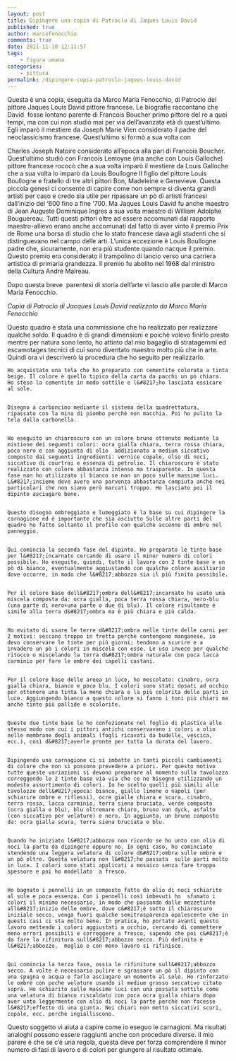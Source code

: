 ```yaml
---
layout: post
title: Dipingere una copia di Patroclo di Jaques Louis David
published: true
author: marcofenocchio
comments: true
date: 2011-11-10 12:11:57
tags:
    - figura umana
categories:
    - pittura
permalink: /dipingere-copia-patroclo-jaques-louis-david
---
```




  Questa è una copia, eseguita da Marco Maria Fenocchio, di Patroclo del pittore Jaques Louis David pittore francese. Le biografie raccontano che David  fosse lontano parente di Francois Boucher primo pittore del re a quei tempi, ma con cui non studiò mai per via dell&#8217;avanzata età di quest&#8217;ultimo. Egli imparò il mestiere da Joseph Marie Vien considerato il padre del neoclassicismo francese. Quest&#8217;ultimo si formò a sua volta con 
  
  Charles Joseph Natoire considerato all&#8217;epoca alla pari di Francois Boucher. Quest&#8217;ultimo studiò con Francois Lemoyne (ma anche con Louis Galloche) pittore francese rococò che a sua volta imparò il mestiere da Louis Galloche che a sua volta lo imparò da Louis Boullogne II figlio del pittore Louis Boullogne e fratello di tre altri pittori Bon, Madeleine e Genevieve. Questa piccola genesi ci consente di capire come non sempre si diventa grandi artisti per caso e credo sia utile per ripassare un pò di artisti francesi dall&#8217;inizio del &#8216;600 fino a fine &#8216;700. Ma Jaques Louis David fu anche maestro di Jean Auguste Dominique Ingres a sua volta maestro di William Adolphe Bouguereau. Tutti questi pittori oltre ad essere accomunati dal rapporto maestro-allievo erano anche accomunati dal fatto di aver vinto il premio Prix de Rome una borsa di studio che lo stato francese dava agli studenti che si distinguevano nel campo delle arti. L&#8217;unica eccezione è Louis Boullogne padre che, sicuramente, non era più studente quando nacque il premio. Questo premio era considerato il trampolino di lancio verso una carriera artistica di primaria grandezza. Il premio fu abolito nel 1968 dal ministro della Cultura André Malreau.



  Dopo questa breve  parentesi di storia dell&#8217;arte vi lascio alle parole di Marco Maria Fenocchio.




_Copia di Patroclo di Jacques Louis David realizzato da Marco Maria Fenocchio_


  Questo quadro è stata una commissione che ho realizzato per realizzare qualche soldo. Il quadro è di grandi dimensioni e poichè volevo finirlo presto mentre per natura sono lento, ho attinto dal mio bagaglio di stratagemmi ed escamotages tecnici di cui sono diventato maestro molto più che in arte. Quindi ora vi descriverò la procedura che ho seguito per realizzarlo.



  
    Ho acquistato una tela che ho preparato con cementite colorata a tinta beige. Il colore è quello tipico della carta da pacchi un pò chiara. Ho steso la cementite in modo sottile e l&#8217;ho lasciata essicare al sole.
  
  
    Disegno a carboncino mediante il sistema della quadrettatura, ripassato con la mina di piombo perchè non macchia. Poi ho pulito la tela dalla carbonella.
  
  
    Ho eseguito un chiaroscuro con un colore bruno ottenuto mediante la mistione dei seguenti colori: ocra gialla chiara, terra rossa chiara, poco nero e con aggiunta di olio  addizionato a medium siccativo composto dai seguenti ingredienti: vernice copale, olio di noci, siccativo di courtrai e essenza di petrolio. Il chiaroscuro è stato realizzato con colore abbastanza intenso ma trasparente. In questa fase non ho utilizzato il bianco se non un poco sulle massime luci. L&#8217;insieme deve avere una parvenza abbastanza compiuta anche nei particolari che non siano però marcati troppo. Ho lasciato poi il dipinto asciugare bene.
  
  
    Questo disegno ombreggiato e lumeggiato è la base su cui dipingere la carnagione ed è importante che sia asciutto Sulle altre parti del quadro ho fatto soltanto il profilo con qualche accenno di ombre nel panneggio.
  
  
    Qui comincia la seconda fase del dipinto. Ho preparato le tinte base per l&#8217;incarnato cercando di usare il minor numero di colori possibile. Ho eseguito, quindi, tutto il lavoro con 2 tinte base e un pò di bianco, eventualmente aggiustando con qualche colore ausiliario dove occorre, in modo che l&#8217;abbozzo sia il più finito possibile.
  
  
    Per il colore base dell&#8217;ombra dell&#8217;incarnato ho usato una miscela composta da: ocra gialla, poca terra rossa chiara, nero-blu  (una parte di nero+una parte o due di blu). Il colore risultante è simile alla terra d&#8217;ombra ma è più chiara e più calda.
  
  
    Ho evitato di usare le terre d&#8217;ombra nelle tinte delle carni per 2 motivi: seccano troppo in fretta perchè contengono manganese, io devo conservare le tinte per più giorni; tendono a scurire e a invadere un pò i colori in miscela con esse. Le uso invece per qualche ritocco o miscelando la terra d&#8217;ombra naturale con poca lacca carminio per fare le ombre dei capelli castani.
  
  
    Per il colore base delle areea in luce, ho mescolato: cinabro, ocra gialla chiara, bianco e poco blu. I colori sono stati dosati ad occhio per ottenere una tinta la meno chiara e la più colorita delle parti in luce. Aggiungendo bianco a questo colore si fanno i toni più chiari ma anche tinte più pallide e scolorite.
  
  
    Queste due tinte base le ho confezionate nel foglio di plastica allo stesso modo con cui i pittori antichi conservavano i colori a olio nelle membrane degli animali (fogli ricavati da budelle, vescica, ecc.), così d&#8217;averle pronte per tutta la durata del lavoro.
  
  
    Dipingendo una carnagione ci si imbatte in tanti piccoli cambiamenti di colore che non si possono prevedere a priori. Per questo motivo tutte queste variazioni si devono preparare al momento sulla tavolozza correggendo le 2 tinte base via via che ce ne bisogno utilizzando un modesto assortimento di colori. Io ho scelto quelli più simili alle tavolozze dell&#8217;epoca: bianco, giallo limone o napoli (per schiarire ombre e riflessi), ocre gialle chiara e scura, cinabro, terra rossa, lacca carminio, terra siena bruciata, verde composto (ocra gialla e blu), blu oltremare chiaro, bruno van dyck, asfalto (con siccativo per velature) e nero. In aggiunta, un bruno composto da: ocra gialla scura, terra siena bruciata e blu.
  
  
    Quando ho iniziato l&#8217;abbozzo non ricordo se ho unto con olio di noci la parte da dipingere oppure no. In ogni caso, ho cominciato stendendo una leggera velatura di colore d&#8217;ombra sulle ombre e un pò oltre. Questa velatura non l&#8217;ho passata  sulle parti molto in luce. I colori sono stati applicati a mosaico senza fare troppo spessore e poi ho modellato  a fresco.
  
  
    Ho bagnato i pennelli in un composto fatto da olio di noci schiarito al sole e poca essenza. Con i pennelli così imbevuti ho  sfumato i colori il minimo necessario, in modo che passando dalle mezzetinte all&#8217;inizio delle ombre, dove c&#8217;è sotto il chiaroscuro iniziale secco, venga fuori qualche semitrasparenza opalescente che in questi casi ci sta molto bene. In pratica, ho portato avanti questo lavoro mettendo i colori aggiustati a occhio, cercando di commettere meno errori possibili e correggere a fresco, sapendo che poi c&#8217;è da fare la rifinitura sull&#8217;abbozzo secco. Più definito è l&#8217;abbozzo,  meglio e con meno lavoro si rifinisce.
  
  
    Qui comincia la terza fase, ossia le rifiniture sull&#8217;abbozzo secco. A volte è necessario pulire e sgrassare un pò il dipinto con una spugna e acqua e farlo asciugare un momento al sole. Ho rinforzato le ombre con poche velature usando il medium grasso seccativo citato sopra. Ho schiarito sulle massime luci con una passata sottile come una velatura di bianco riscaldato con poca ocra gialla chiara dopo aver unto leggermente con olio di noci la parte perchè non facesse l&#8217;effetto di una giunta. Nei chiari non metto siccativi scuri, copale, ecc. perchè ingialliscono.
  



  Questo soggetto vi aiuta a capire come io eseguo le carnagioni. Ma risultati analoghi possono essere raggiunti anche con procedure diverse. Il mio parere è che se c&#8217;è una regola, questa deve per forza comprendere il minor numero di fasi di lavoro e di colori per giungere al risultato ottimale.
